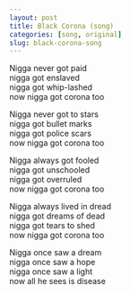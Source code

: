 ```yaml
---
layout: post
title: Black Corona (song)
categories: [song, original]
slug: black-corona-song
---
```


Nigga never got paid  
nigga got enslaved  
nigga got whip-lashed  
now nigga got corona too  
<!--more-->

Nigga never got to stars  
nigga got bullet marks  
nigga got police scars  
now nigga got corona too  

Nigga always got fooled  
nigga got unschooled  
nigga got overruled  
now nigga got corona too  

Nigga always lived in dread  
nigga got dreams of dead  
nigga got tears to shed  
now nigga got corona too  

Nigga once saw a dream  
nigga once saw a hope  
nigga once saw a light  
now all he sees is disease  
